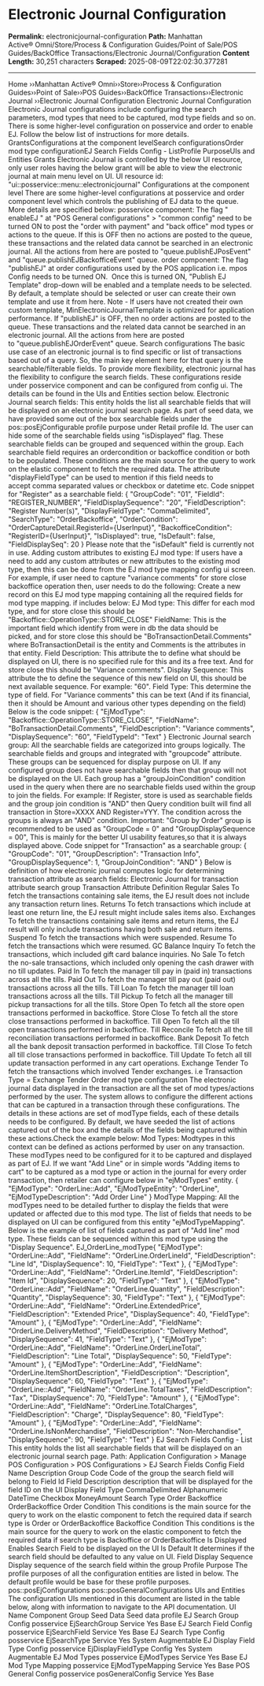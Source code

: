 # Electronic Journal Configuration

**Permalink:** electronicjournal-configuration
**Path:** Manhattan Active® Omni/Store/Process & Configuration Guides/Point of Sale/POS Guides/BackOffice Transactions/Electronic Journal/Configuration
**Content Length:** 30,251 characters
**Scraped:** 2025-08-09T22:02:30.377281

---

Home ››Manhattan Active® Omni››Store››Process & Configuration Guides››Point of Sale››POS Guides››BackOffice Transactions››Electronic Journal ››Electronic Journal Configuration Electronic Journal Configuration Electronic Journal configurations include configuring the search parameters, mod types that need to be captured, mod type fields and so on. There is some higher-level configuration on posservice and order to enable EJ. Follow the below list of instructions for more details. GrantsConfigurations at the component levelSearch configurationsOrder mod type configurationEJ Search Fields Config - ListProfile PurposeUIs and Entities Grants Electronic Journal is controlled by the below UI resource, only user roles having the below grant will be able to view the electronic journal at main menu level on UI. UI resource id: "ui::posservice::menu::electronicjournal" Configurations at the component level There are some higher-level configurations at posservice and order component level which controls the publishing of EJ data to the queue. More details are specified below: posservice component: The flag " enableEJ " at "POS General configurations" > "common config" need to be turned ON to post the "order with payment" and "back office" mod types or actions to the queue. If this is OFF then no actions are posted to the queue, these transactions and the related data cannot be searched in an electronic journal. All the actions from here are posted to "queue.publishEJPosEvent" and "queue.publishEJBackofficeEvent" queue. order component: The flag "publishEJ" at order configurations used by the POS application i.e. mpos Config needs to be turned ON.  Once this is turned ON, "Publish EJ Template" drop-down will be enabled and a template needs to be selected. By default, a template should be selected or user can create their own template and use it from here. Note - If users have not created their own custom template, MinElectronicJournalTemplate is optimized for application performance. If "publishEJ" is OFF, then no order actions are posted to the queue. These transactions and the related data cannot be searched in an electronic journal. All the actions from here are posted to "queue.publishEJOrderEvent" queue. Search configurations The basic use case of an electronic journal is to find specific or list of transactions based out of a query. So, the main key element here for that query is the searchable/filterable fields. To provide more flexibility, electronic journal has the flexibility to configure the search fields. These configurations reside under posservice component and can be configured from config ui. The details can be found in the UIs and Entities section below. Electronic Journal search fields: This entity holds the list all searchable fields that will be displayed on an electronic journal search page. As part of seed data, we have provided some out of the box searchable fields under the pos::posEjConfigurable profile purpose under Retail profile Id. The user can hide some of the searchable fields using "isDisplayed" flag. These searchable fields can be grouped and sequenced within the group. Each searchable field requires an ordercondition or backoffice condition or both to be populated. These conditions are the main source for the query to work on the elastic component to fetch the required data. The attribute "displayFieldType" can be used to mention if this field needs to accept comma separated values or checkbox or datetime etc. Code snippet for "Register" as a searchable field: { "GroupCode": "01", "FieldId": "REGISTER_NUMBER", "FieldDisplaySequence": "20", "FieldDescription": "Register Number(s)", "DisplayFieldType": "CommaDelimited", "SearchType": "OrderBackoffice", "OrderCondition": "OrderCaptureDetail.RegisterId={UserInput}", "BackofficeCondition": "RegisterID={UserInput}", "IsDisplayed": true, "IsDefault": false, "FieldDisplaySeq": 20 } Please note that the "isDefault" field is currently not in use. Adding custom attributes to existing EJ mod type: If users have a need to add any custom attributes or new attributes to the existing mod type, then this can be done from the EJ mod type mapping config ui screen. For example, if user need to capture "variance comments" for store close backoffice operation then, user needs to do the following: Create a new record on this EJ mod type mapping containing all the required fields for mod type mapping. if includes below: EJ Mod type: This differ for each mod type, and for store close this should be "Backoffice::OperationType::STORE_CLOSE" FieldName: This is the important field which identify from were in db the data should be picked, and for store close this should be "BoTransactionDetail.Comments" where BoTransactionDetail is the entity and Comments is the attributes in that entity. Field Description: This attribute the to define what should be displayed on UI, there is no specified rule for this and its a free text. And for store close this should be "Variance comments". Display Sequence: This attribute the to define the sequence of this new field on UI, this should be next available sequence. For example: "60". Field Type: This determine the type of field. For "Variance comments" this can be text (And if its financial, then it should be Amount and various other types depending on the field) Below is the code snippet: { "EjModType": "Backoffice::OperationType::STORE_CLOSE", "FieldName": "BoTransactionDetail.Comments", "FieldDescription": "Variance comments", "DisplaySequence": "60", "FieldTypeId": "Text" } Electronic Journal search group: All the searchable fields are categorized into groups logically. The searchable fields and groups and integrated with "groupcode" attribute. These groups can be sequenced for display purpose on UI. If any configured group does not have searchable fields then that group will not be displayed on the UI. Each group has a "groupJoinCondition" condition used in the query when there are no searchable fields used within the group to join the fields. For example: If Register, store is used as searchable fields and the group join condition is "AND" then Query condition built will find all transaction in Store=XXXX AND Register=YYY. The condition across the groups is always an "AND" condition. Important: "Group by Order" group is recommended to be used as "GroupCode = 0" and "GroupDisplaySequence = 00", This is mainly for the better UI usability features,so that it is always displayed above. Code snippet for "Transaction" as a searchable group: { "GroupCode": "01", "GroupDescription": "Transaction Info", "GroupDisplaySequence": 1, "GroupJoinCondition": "AND" } Below is definition of how electronic journal computes logic for determining transaction attribute as search fields: Electronic Journal for transaction attribute search group Transaction Attribute Definition Regular Sales To fetch the transactions containing sale items, the EJ result does not include any transaction return lines. Returns To fetch transactions which include at least one return line, the EJ result might include sales items also. Exchanges To fetch the transactions containing sale items and return items, the EJ result will only include transactions having both sale and return items. Suspend To fetch the transactions which were suspended. Resume To fetch the transactions which were resumed. GC Balance Inquiry To fetch the transactions, which included gift card balance inquiries. No Sale To fetch the no-sale transactions, which included only opening the cash drawer with no till updates. Paid In To fetch the manager till pay in (paid in) transactions across all the tills. Paid Out To fetch the manager till pay out (paid out) transactions across all the tills. Till Loan To fetch the manager till loan transactions across all the tills. Till Pickup To fetch all the manager till pickup transactions for all the tills. Store Open To fetch all the store open transactions performed in backoffice. Store Close To fetch all the store close transactions performed in backoffice. Till Open To fetch all the till open transactions performed in backoffice. Till Reconcile To fetch all the till reconciliation transactions performed in backoffice. Bank Deposit To fetch all the bank deposit transaction performed in backoffice. Till Close To fetch all till close transactions performed in backoffice. Till Update To fetch all till update transaction performed in any cart operations. Exchange Tender To fetch the transactions which involved Tender exchanges. i.e Transaction Type = Exchange Tender Order mod type configuration The electronic journal data displayed in the transaction are all the set of mod types/actions performed by the user. The system allows to configure the different actions that can be captured in a transaction through these configurations. The details in these actions are set of modType fields, each of these details needs to be configured. By default, we have seeded the list of actions captured out of the box and the details of the fields being captured within these actions.Check the example below: Mod Types: Modtypes in this context can be defined as actions performed by user on any transaction. These modTypes need to be configured for it to be captured and displayed as part of EJ. If we want "Add Line" or in simple words "Adding items to cart" to be captured as a mod type or action in the journal for every order transaction, then retailer can configure below in "ejModTypes" entity. { "EjModType": "OrderLine::Add", "EjModTypeEntity": "OrderLine", "EjModTypeDescription": "Add Order Line" } ModType Mapping: All the modTypes need to be detailed further to display the fields that were updated or affected due to this mod type. The list of fields that needs to be displayed on UI can be configured from this entity "ejModTypeMapping". Below is the example of list of fields captured as part of "Add line" mod type. These fields can be sequenced within this mod type using the "Display Sequence". EJ_OrderLine_modType{ "EjModType": "OrderLine::Add", "FieldName": "OrderLine.OrderLineId", "FieldDescription": "Line Id", "DisplaySequence": 10, "FieldType": "Text" }, { "EjModType": "OrderLine::Add", "FieldName": "OrderLine.ItemId", "FieldDescription": "Item Id", "DisplaySequence": 20, "FieldType": "Text" }, { "EjModType": "OrderLine::Add", "FieldName": "OrderLine.Quantity", "FieldDescription": "Quantity", "DisplaySequence": 30, "FieldType": "Text" }, { "EjModType": "OrderLine::Add", "FieldName": "OrderLine.ExtendedPrice", "FieldDescription": "Extended Price", "DisplaySequence": 40, "FieldType": "Amount" }, { "EjModType": "OrderLine::Add", "FieldName": "OrderLine.DeliveryMethod", "FieldDescription": "Delivery Method", "DisplaySequence": 41, "FieldType": "Text" }, { "EjModType": "OrderLine::Add", "FieldName": "OrderLine.OrderLineTotal", "FieldDescription": "Line Total", "DisplaySequence": 50, "FieldType": "Amount" }, { "EjModType": "OrderLine::Add", "FieldName": "OrderLine.ItemShortDescription", "FieldDescription": "Description", "DisplaySequence": 60, "FieldType": "Text" }, { "EjModType": "OrderLine::Add", "FieldName": "OrderLine.TotalTaxes", "FieldDescription": "Tax", "DisplaySequence": 70, "FieldType": "Amount" }, { "EjModType": "OrderLine::Add", "FieldName": "OrderLine.TotalCharges", "FieldDescription": "Charge", "DisplaySequence": 80, "FieldType": "Amount" }, { "EjModType": "OrderLine::Add", "FieldName": "OrderLine.IsNonMerchandise", "FieldDescription": "Non-Merchandise", "DisplaySequence": 90, "FieldType": "Text" } EJ Search Fields Config - List This entity holds the list all searchable fields that will be displayed on an electronic journal search page. Path: Application Configuration > Manage POS Configuration > POS Configurations > EJ Search Fields Config Field Name Description Group Code Code of the group the search field will belong to Field Id Field Description description that will be displayed for the field ID on the UI Display Field Type CommaDelimited Alphanumeric DateTime Checkbox MoneyAmount Search Type Order Backoffice OrderBackoffice Order Condition This conditions is the main source for the query to work on the elastic component to fetch the required data if search type is Order or OrderBackoffice Backoffice Condition This conditions is the main source for the query to work on the elastic component to fetch the required data if search type is Backoffice or OrderBackoffice Is Displayed Enables Search Field to be displayed on the UI Is Default It determines if the search field should be defaulted to any value on UI. Field Display Sequence Display sequence of the search field within the group Profile Purpose The profile purposes of all the configuration entities are listed in below. The default profile would be base for these profile purposes. pos::posEjConfigurations pos::posGeneralConfigurations UIs and Entities The configuration UIs mentioned in this document are listed in the table below, along with information to navigate to the API documentation. UI Name Component Group Seed Data Seed data profile EJ Search Group Config posservice EjSearchGroup Service Yes Base EJ Search Field Config posservice EjSearchField Service Yes Base EJ Search Type Config posservice EjSearchType Service Yes System Augmentable EJ Display Field Type Config posservice EjDisplayFieldType Config Yes System Augmentable EJ Mod Types posservice EjModTypes Service Yes Base EJ Mod Type Mapping posservice EjModTypeMapping Service Yes Base POS General Config posservice posGeneralConfig Service Yes Base